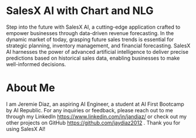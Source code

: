 # SalesX AI with Chart and NLG
Step into the future with SalesX AI, a cutting-edge application crafted to empower businesses through data-driven revenue forecasting. In the dynamic market of today, grasping future sales trends is essential for strategic planning, inventory management, and financial forecasting. SalesX AI harnesses the power of advanced artificial intelligence to deliver precise predictions based on historical sales data, enabling businesses to make well-informed decisions.
# About Me
I am Jeremie Diaz, an aspiring AI Engineer, a student at AI First Bootcamp by AI Republic.
For any inquiries or feedback, please reach out to me through my LinkedIn <a href> https://www.linkedin.com/in/jandiaz/ </a> or check out my other projects on GitHub <a href> https://github.com/jaydiaz2012 </a>.
Thank you for using SalesX AI!
